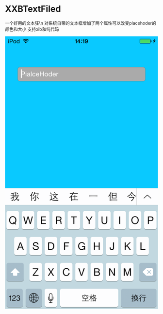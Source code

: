# XXBTextFiled
一个好用的文本狂\n
对系统自带的文本框增加了两个属性可以改变placehoder的颜色和大小
支持xib和纯代码



![image](./Image/1.PNG)
